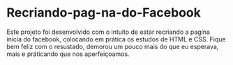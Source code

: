 # Recriando-pag-na-do-Facebook
Este projeto foi desenvolvido com o intuito de estar recriando a pagína inicia do facebook, 
colocando em prática os estudos de HTML e CSS.
Fique bem feliz com o resustado, demorou um pouco mais do que eu esperava, mais e práticando que nos aperfeiçoamos.
